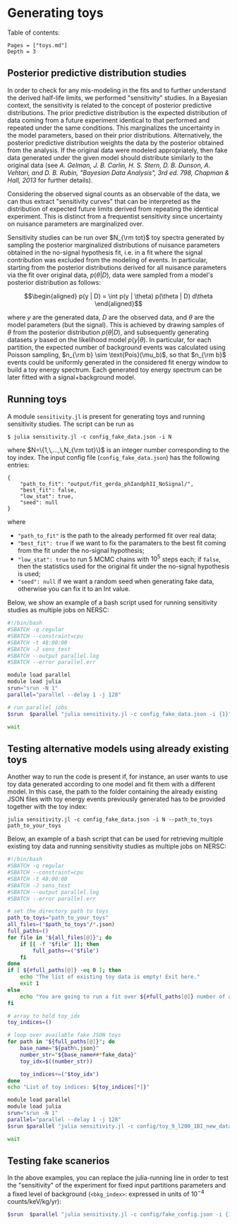 # Generating toys

Table of contents:

```@contents
Pages = ["toys.md"]
Depth = 3
```

## Posterior predictive distribution studies

In order to check for any mis-modeling in the fits and to further understand the derived half-life limits, we performed "sensitivity" studies. 
In a Bayesian context, the sensitivity is related to the concept of posterior predictive distributions.
The prior predictive distribution is the expected distribution of data coming from a future experiment identical to that performed and repeated under the same conditions.
This marginalizes the uncertainty in the model parameters, based on their prior distributions. 
Alternatively, the posterior predictive distribution weights the data by the posterior obtained from the analysis.
If the original data were modeled appropriately, then fake data generated under the given model should distribute similarly to the original data (see _A. Gelman, J. B. Carlin, H. S. Stern, D. B. Dunson, A. Vehtari, and D. B. Rubin, "Bayesian Data Analysis", 3rd ed. 798, Chapman & Hall, 2013_ for further details).

Considering the observed signal counts as an observable of the data, we can thus extract "sensitivity curves" that can be interpreted as the distribution of expected future limits derived from repeating the identical experiment.
This is distinct from a frequentist sensitivity since uncertainty on nuisance parameters are marginalized over.

Sensitivity studies can be run over $N_{\rm tot}$ toy spectra generated by sampling the posterior marginalized distributions of nuisance parameters obtained in the no-signal hypothesis fit, i.e. in a fit where the signal contribution was excluded from the modeling of events. 
In particular, starting from the posterior distributions derived for all nuisance parameters via the fit over original data, $p(\theta | D)$, data were sampled from a model's posterior distribution as follows:

```math
\begin{aligned}
    p(y | D) = \int p(y | \theta) p(\theta | D) d\theta
\end{aligned}
```

where $y$ are the generated data, $D$ are the observed data, and $\theta$ are the model parameters (but the signal). 
This is achieved by drawing samples of $\theta$ from the posterior distribution $p(\theta | D)$, and subsequently generating datasets $y$ based on the likelihood model $p(y | \theta)$. 
In particular, for each partition, the expected number of background events was calculated using Poisson sampling, $n_{\rm b} \sim \text{Pois}(\mu_b)$, so that $n_{\rm b}$ events could be uniformly generated in the considered fit energy window to build a toy energy spectrum.
Each generated toy energy spectrum can be later fitted with a signal+background model.

## Running toys

A module `sensitivity.jl` is present for generating toys and running sensitivity studies. The script can be run as

```
$ julia sensitivity.jl -c config_fake_data.json -i N
```

where $N=\{1,\,...,\,N_{\rm tot}\}$ is an integer number corresponding to the toy index.
The input config file (`config_fake_data.json`) has the following entries:

```
{
    "path_to_fit": "output/fit_gerda_phIandphII_NoSignal/",
    "best_fit": false,
    "low_stat": true,
    "seed": null
}

```

where
- `"path_to_fit"` is the path to the already performed fit over real data;
- `"best_fit": true` if we want to fix the paramaters to the best fit coming from the fit under the no-signal hypothesis;
- `"low_stat": true` to run 5 MCMC chains with $10^5$ steps each; if `false`, then the statistics used for the original fit under the no-signal hypothesis is used;
- `"seed": null` if we want a random seed when generating fake data, otherwise you can fix it to an Int value.

Below, we show an example of a bash script used for running sensitivity studies as multiple jobs on NERSC:

```bash
#!/bin/bash                                                                                                                                                 
#SBATCH -q regular                                                                                                                                       
#SBATCH --constraint=cpu                                                                                                                                    
#SBATCH -t 48:00:00
#SBATCH -J sens_test                                                                                                                                         
#SBATCH --output parallel.log                                                     
#SBATCH --error parallel.err  

module load parallel
module load julia
srun="srun -N 1"
parallel="parallel --delay 1 -j 128"

# run parallel jobs
$srun  $parallel "julia sensitivity.jl -c config_fake_data.json -i {1}" ::: {1..10000} &

wait
```


## Testing alternative models using already existing toys 
Another way to run the code is present if, for instance, an user wants to use toy data generated according to one model and fit them with a different model.
In this case, the path to the folder containing the already existing JSON files with toy energy events previously generated has to be provided together with the toy index:

```
julia sensitivity.jl -c config_fake_data.json -i N --path_to_toys path_to_your_toys
```

Below, an example of a bash script that can be used for retrieving multiple existing toy data and running sensitivity studies as multiple jobs on NERSC:

```bash
#!/bin/bash                                                                                                                                                 
#SBATCH -q regular                                                                                                                                       
#SBATCH --constraint=cpu                                                                                                                                    
#SBATCH -t 48:00:00
#SBATCH -J sens_test                                                                                                                                         
#SBATCH --output parallel.log                                                     
#SBATCH --error parallel.err             

# set the directory path to toys
path_to_toys="path_to_your_toys"
all_files=("$path_to_toys"/*.json)
full_paths=()
for file in "${all_files[@]}"; do
    if [[ -f "$file" ]]; then 
        full_paths+=("$file")
    fi
done
if [ ${#full_paths[@]} -eq 0 ]; then
    echo "The list of existing toy data is empty! Exit here."
    exit 1
else
    echo "You are going to run a fit over ${#full_paths[@]} number of already existing toys stored under $path_to_toys"
fi

# array to hold toy_idx
toy_indices=()

# loop over available fake JSON toys
for path in "${full_paths[@]}"; do
    base_name="${path%.json}"
    number_str="${base_name##*fake_data}"  
    toy_idx=$((number_str))  

    toy_indices+=("$toy_idx") 
done
echo "List of toy indices: ${toy_indices[*]}"

module load parallel
module load julia
srun="srun -N 1"
parallel="parallel --delay 1 -j 128"
$srun $parallel "julia sensitivity.jl -c config/toy_9_l200_1BI_new_data_same_bkg_noS.json -i {1}" ::: "${toy_indices[@]}"

wait
```



## Testing fake scanerios
In the above examples, you can replace the julia-running line in order to test the "sensitivity" of the experiment for fixed input partitions parameters and a fixed level of background (`<bkg_index>`: expressed in units of $10^{-4}$ counts/keV/kg/yr):

```bash
$srun  $parallel "julia sensitivity.jl -c config/fake_config.json -i {1} -f true -b <bkg_idex>" ::: {1..10000} 
```


